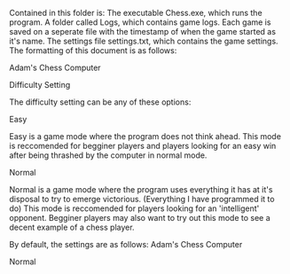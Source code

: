 Contained in this folder is:
The executable Chess.exe, which runs the program.
A folder called Logs, which contains game logs. Each game is saved on a seperate file with the timestamp of when the game started as it's name.
The settings file settings.txt, which contains the game settings. The formatting of this document is as follows:

Adam's Chess Computer

Difficulty Setting

The difficulty setting can be any of these options:

Easy

Easy is a game mode where the program does not think ahead. This mode is reccomended for begginer players and players looking for an easy win after being thrashed by the computer in normal mode.

Normal

Normal is a game mode where the program uses everything it has at it's disposal to try to emerge victorious. (Everything I have programmed it to do)
This mode is reccomended for players looking for an 'intelligent' opponent. Begginer players may also want to try out this mode to see a decent example of a chess player.

By default, the settings are as follows:
Adam's Chess Computer

Normal
